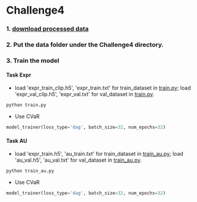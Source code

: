 # Challenge4

### 1. [download processed data](https://purdue0-my.sharepoint.com/:u:/g/personal/lin1785_purdue_edu/EeNemHHjKqhEsDDGczyKiu0BpBcI4r6IyeGeu6QgLMX0og?e=ZkpDuT)

### 2. Put the data folder under the Challenge4 directory.

### 3. Train the model
#### Task Expr
* load 'expr_train_clip.h5', 'expr_train.txt' for train_dataset in [train.py](./train.py); load 'expr_val_clip.h5', 'expr_val.txt' for val_dataset in [train.py](./train.py).
```python
python train.py
```
* Use CVaR

```python
model_trainer(loss_type='dag', batch_size=32, num_epochs=32)
```

#### Task AU
* load 'expr_train.h5', 'au_train.txt' for train_dataset in [train_au.py](./train_au.py); load 'au_val.h5', 'au_val.txt' for val_dataset in [train_au.py](./train_au.py).
```python
python train_au.py
```

* Use CVaR

```python
model_trainer(loss_type='dag', batch_size=32, num_epochs=32)
```

